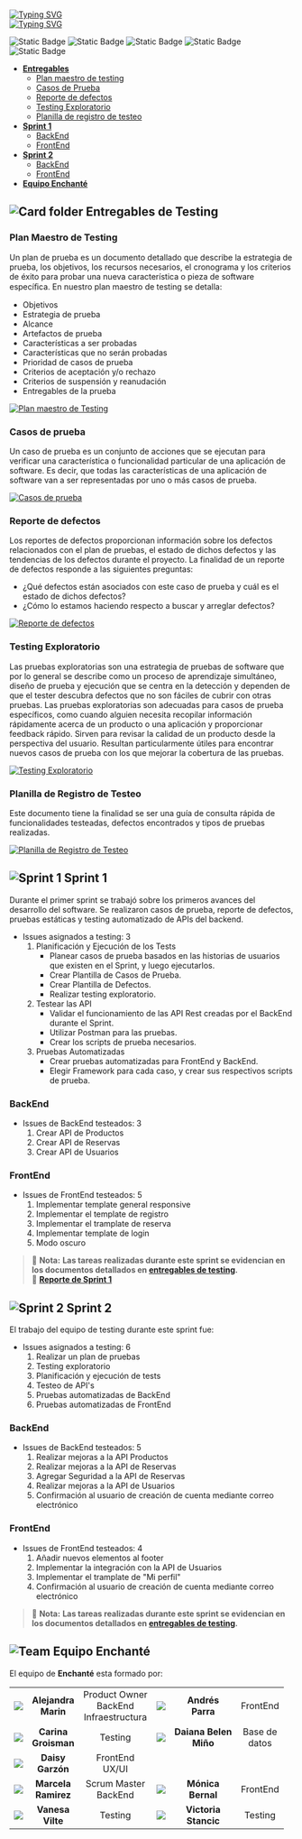 <br>

[![Typing SVG](https://readme-typing-svg.demolab.com?font=Fira+Code&weight=500&size=32&duration=5500&pause=975&color=78B6FD&width=435&lines=Enchant%C3%A9%F0%9F%8D%BD%EF%B8%8F%E2%80%8A;Testing%E2%9C%85%E2%80%8A)](https://git.io/typing-svg)  
[![Typing SVG](https://readme-typing-svg.demolab.com?font=Fira+Code&weight=500&size=22&duration=5500&pause=975&color=78B6FD&repeat=false&width=435&lines=Sistema+de+Reserva+de+Restaurante)](https://git.io/typing-svg)

![Static Badge](https://img.shields.io/badge/Postman-Integration%20Test-brightgreen)
![Static Badge](https://img.shields.io/badge/REST_assured-BackEnd-orange)
![Static Badge](https://img.shields.io/badge/Extent_Reports-BackEnd-orange)
![Static Badge](https://img.shields.io/badge/Selenium_IDE-FrontEnd-blue)
![Static Badge](https://img.shields.io/badge/Selenium_Web_Driver-FrontEnd-blue)


- [**Entregables**](#entregables-de-testing)
  - [Plan maestro de testing](#plan-maestro-de-testing)
  - [Casos de Prueba](#casos-de-prueba)
  - [Reporte de defectos](#reporte-de-defectos)
  - [Testing Exploratorio](#testing-exploratorio)
  - [Planilla de registro de testeo](#planilla-de-registro-de-testeo)
- [**Sprint 1**](#sprint-1)
  - [BackEnd](#backend)
  - [FrontEnd](#frontend)
- [**Sprint 2**](#sprint-2)
  - [BackEnd](#backend-1)
  - [FrontEnd](#frontend-1)
- [**Equipo Enchanté**](#equipo-enchanté)

## ![Card folder](https://imagizer.imageshack.com/img923/3061/Akubu4.png) **Entregables de Testing**

### Plan Maestro de Testing
Un plan de prueba es un documento detallado que describe la estrategia de prueba, los objetivos, los recursos necesarios, el cronograma y los criterios de éxito para probar una nueva característica o pieza de software especíﬁca.
En nuestro plan maestro de testing se detalla:
  - Objetivos
  - Estrategia de prueba
  - Alcance
  - Artefactos de prueba
  - Características a ser probadas
  - Características que no serán probadas
  - Prioridad de casos de prueba
  - Criterios de aceptación y/o rechazo
  - Criterios de suspensión y reanudación
  - Entregables de la prueba  

<a href="https://bit.ly/44hM7S0"><img alt="Plan maestro de Testing" src="https://img.shields.io/badge/Plan_maestro_de_testing-%233973B9?style=for-the-badge" target="_blank"></a>


### Casos de prueba
Un caso de prueba es un conjunto de acciones que se ejecutan para verificar una característica o funcionalidad particular de una aplicación de software. Es decir, que todas las características de una aplicación de software van a ser representadas por uno o más casos de prueba.  

<a href="https://bit.ly/3YPHzB8"><img alt="Casos de prueba" src="https://img.shields.io/badge/Casos_de_prueba-%233973B9?style=for-the-badge" target="_blank"></a>


### Reporte de defectos
Los reportes de defectos proporcionan información sobre los defectos relacionados con el plan de pruebas, el estado de dichos defectos y las tendencias de los defectos durante el proyecto.
La finalidad de un reporte de defectos responde a las siguientes preguntas:
- ¿Qué defectos están asociados con este caso de prueba y cuál es el estado de dichos defectos?
- ¿Cómo lo estamos haciendo respecto a buscar y arreglar defectos?

<a href="https://bit.ly/3YPHzB8"><img alt="Reporte de defectos" src="https://img.shields.io/badge/Reporte_de_defectos-%233973B9?style=for-the-badge" target="_blank"></a>


### Testing Exploratorio
Las pruebas exploratorias son una estrategia de pruebas de software que por lo general se describe como un proceso de aprendizaje simultáneo, diseño de prueba y ejecución que se centra en la detección y dependen de que el tester descubra defectos que no son fáciles de cubrir con otras pruebas.
Las pruebas exploratorias son adecuadas para casos de prueba específicos, como cuando alguien necesita recopilar información rápidamente acerca de un producto o una aplicación y proporcionar feedback rápido. Sirven para revisar la calidad de un producto desde la perspectiva del usuario.
Resultan particularmente útiles para encontrar nuevos casos de prueba con los que mejorar la cobertura de las pruebas. 

<a href="https://bit.ly/44sXqHd"><img alt="Testing Exploratorio" src="https://img.shields.io/badge/Testing_Exploratorio-%233973B9?style=for-the-badge" target="_blank"></a>


### Planilla de Registro de Testeo
Este documento tiene la finalidad se ser una guía de consulta rápida de funcionalidades testeadas, defectos encontrados y tipos de pruebas realizadas.   

<a href="https://bit.ly/3EdZhF2"><img alt="Planilla de Registro de Testeo" src="https://img.shields.io/badge/Planilla_de_registro_de_tests-%233973B9?style=for-the-badge" target="_blank"></a>


## ![Sprint 1](https://imagizer.imageshack.com/img922/8982/JJWAiR.png) **Sprint 1**
Durante el primer sprint se trabajó sobre los primeros avances del desarrollo del software. Se realizaron casos de prueba, reporte de defectos, pruebas estáticas y testing automatizado de APIs del backend.

- Issues asignados a testing: 3
  1. Planificación y Ejecución de los Tests
     - Planear casos de prueba basados en las historias de usuarios que existen en el Sprint, y luego ejecutarlos.
     - Crear Plantilla de Casos de Prueba.
     - Crear Plantilla de Defectos.
     - Realizar testing exploratorio.
  2. Testear las API
     - Validar el funcionamiento de las API Rest creadas por el BackEnd durante el Sprint.
     - Utilizar Postman para las pruebas.
     - Crear los scripts de prueba necesarios.
  3. Pruebas Automatizadas
     - Crear pruebas automatizadas para FrontEnd y BackEnd.
     - Elegir Framework para cada caso, y crear sus respectivos scripts de prueba.

### BackEnd
  - Issues de BackEnd testeados: 3  
    1. Crear API de Productos
    2. Crear API de Reservas
    3. Crear API de Usuarios

### FrontEnd
  - Issues de FrontEnd testeados: 5
    1. Implementar template general responsive
    2. Implementar el template de registro
    3. Implementar el tramplate de reserva
    4. Implementar template de login
    5. Modo oscuro  

> :memo: **Nota:** **Las tareas realizadas durante este sprint se evidencian en los documentos detallados en [**entregables de testing**](#entregables-de-testing).**  
> :page_facing_up: **[Reporte de Sprint 1](./sprint-1.md)**


## ![Sprint 2](https://imagizer.imageshack.com/img923/2181/LZzNr5.png) **Sprint 2**
El trabajo del equipo de testing durante este sprint fue: 
- Issues asignados a testing: 6
  1. Realizar un plan de pruebas
  2. Testing exploratorio
  3. Planificación y ejecución de tests
  4. Testeo de API's
  5. Pruebas automatizadas de BackEnd
  6. Pruebas automatizadas de FrontEnd

### BackEnd
  - Issues de BackEnd testeados: 5
    1. Realizar mejoras a la API Productos
    2. Realizar mejoras a la API de Reservas
    3. Agregar Seguridad a la API de Reservas
    4. Realizar mejoras a la API de Usuarios
    5. Confirmación al usuario de creación de cuenta mediante correo electrónico

### FrontEnd
  - Issues de FrontEnd testeados: 4
    1. Añadir nuevos elementos al footer
    2. Implementar la integración con la API de Usuarios 
    3. Implementar el tramplate de "Mi perfil"
    4. Confirmación al usuario de creación de cuenta mediante correo electrónico

> :memo: **Nota:** **Las tareas realizadas durante este sprint se evidencian en los documentos detallados en [**entregables de testing**](#entregables-de-testing).**
  
## ![Team](https://imagizer.imageshack.com/img922/8231/1YPdxO.png) **Equipo Enchanté**

El equipo de **Enchanté** esta formado por:

<table>
  <tbody align="center">
    <tr>
      <td> <img src="https://imagizer.imageshack.com/img923/3192/s3WRQg.png"> </td>
      <td> <b>Alejandra <br> Marin</b> </td>
      <td>Product Owner <br> BackEnd <br> Infraestructura</td>
      <td> <img src="https://imagizer.imageshack.com/img924/871/tqXLwR.png"> </td>
      <td> <b>Andrés <br> Parra</b> </td>
      <td>FrontEnd</td>
    </tr>
    <tr>
      <td> <img src="https://imagizer.imageshack.com/img923/295/AGLm8v.png"> </td>
      <td> <b>Carina <br> Groisman</b> </td>
      <td>Testing</td>
      <td> <img src="https://imagizer.imageshack.com/img924/3599/KS462x.png"> </td>
      <td> <b>Daiana Belen <br> Miño</b> </td>
      <td>Base de <br>datos</td>
    </tr>
    <tr>
      <td> <img src="https://imagizer.imageshack.com/img922/319/Hv0GvE.png"> </td>
      <td> <b>Daisy <br> Garzón</b> </td>
      <td>FrontEnd <br> UX/UI</td>
    </tr>
    <tr>
      <td> <img src="https://imagizer.imageshack.com/img922/2340/9c4qNW.png"> </td>
      <td> <b>Marcela <br> Ramirez</b> </td>
      <td>Scrum Master <br> BackEnd</td>
      <td> <img src="https://imagizer.imageshack.com/img923/3853/huOUvu.png"> </td>
      <td> <b>Mónica <br> Bernal</b> </td>
      <td>FrontEnd</td>
    </tr>
    <tr>
      <td> <img src="https://imagizer.imageshack.com/img923/4528/Cp20bX.png"> </td>
      <td> <b>Vanesa <br> Vilte</b> </td>
      <td>Testing</td>
      <td> <img src="https://imagizer.imageshack.com/img922/796/8I15pV.png"> </td>
      <td> <b>Victoria <br> Stancic</b> </td>
      <td>Testing</td>
    </tr>
  </tbody>
</table>

<!--
[![Ale](./profiles/Ale.png)](#equipo "Alejandra Marin") 
[![Pipe](./profiles/Pipe.png)](#equipo "Andrés Parra")   
[![Cari](./profiles/Cari.png)](#equipo "Carina Groisman") 
[![Dai](./profiles/Dai.png)](#equipo "Daiana Belen Miño")   
[![Dey](./profiles/Dei.png)](#equipo "Daisy Garzón")
[![Marce](./profiles/Marce.png)](#equipo "Marcela Ramirez")
[![Moni](./profiles/Moni.png)](#equipo "Mónica Bernal")  
[![Vane](./profiles/Vane.png)](#equipo "Vanesa Vilte")
[![Vicky](./profiles/Vicky.png)](#equipo "Victoria Stancic") 
-->
